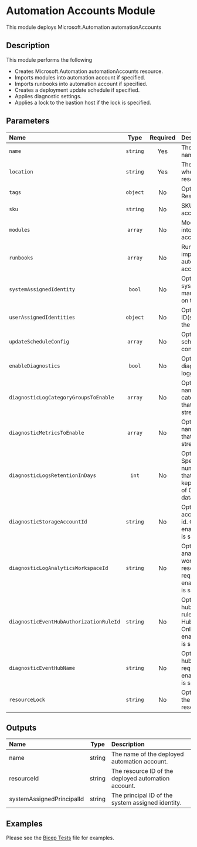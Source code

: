 # Automation Accounts Module

This module deploys Microsoft.Automation automationAccounts

## Description

This module performs the following

- Creates Microsoft.Automation automationAccounts resource.
- Imports modules into automation account if specified.
- Imports runbooks into automation account if specified.
- Creates a deployment update schedule if specified.
- Applies diagnostic settings.
- Applies a lock to the bastion host if the lock is specified.

## Parameters

| Name                                    | Type     | Required | Description                                                                                                             |
| :-------------------------------------- | :------: | :------: | :---------------------------------------------------------------------------------------------------------------------- |
| `name`                                  | `string` | Yes      | The resource name.                                                                                                      |
| `location`                              | `string` | Yes      | The geo-location where the resource lives.                                                                              |
| `tags`                                  | `object` | No       | Optional. Resource tags.                                                                                                |
| `sku`                                   | `string` | No       | SKU name of the account.                                                                                                |
| `modules`                               | `array`  | No       | Modules to import into automation account.                                                                              |
| `runbooks`                              | `array`  | No       | Runbooks to import into automation account.                                                                             |
| `systemAssignedIdentity`                | `bool`   | No       | Optional. Enables system assigned managed identity on the resource.                                                     |
| `userAssignedIdentities`                | `object` | No       | Optional. The ID(s) to assign to the resource.                                                                          |
| `updateScheduleConfig`                  | `array`  | No       | Optional. Update schedule configuration.                                                                                |
| `enableDiagnostics`                     | `bool`   | No       | Optional. Enable diagnostic logging.                                                                                    |
| `diagnosticLogCategoryGroupsToEnable`   | `array`  | No       | Optional. The name of log category groups that will be streamed.                                                        |
| `diagnosticMetricsToEnable`             | `array`  | No       | Optional. The name of metrics that will be streamed.                                                                    |
| `diagnosticLogsRetentionInDays`         | `int`    | No       | Optional. Specifies the number of days that logs will be kept for; a value of 0 will retain data indefinitely.          |
| `diagnosticStorageAccountId`            | `string` | No       | Optional. Storage account resource id. Only required if enableDiagnostics is set to true.                               |
| `diagnosticLogAnalyticsWorkspaceId`     | `string` | No       | Optional. Log analytics workspace resource id. Only required if enableDiagnostics is set to true.                       |
| `diagnosticEventHubAuthorizationRuleId` | `string` | No       | Optional. Event hub authorization rule for the Event Hubs namespace. Only required if enableDiagnostics is set to true. |
| `diagnosticEventHubName`                | `string` | No       | Optional. Event hub name. Only required if enableDiagnostics is set to true.                                            |
| `resourceLock`                          | `string` | No       | Optional. Specify the type of resource lock.                                                                            |

## Outputs

| Name                      | Type   | Description                                         |
| :------------------------ | :----: | :-------------------------------------------------- |
| name                      | string | The name of the deployed automation account.        |
| resourceId                | string | The resource ID of the deployed automation account. |
| systemAssignedPrincipalId | string | The principal ID of the system assigned identity.   |

## Examples

Please see the [Bicep Tests](test/main.test.bicep) file for examples.